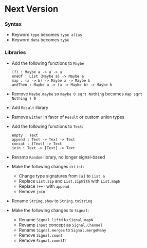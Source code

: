 # Next Version

### Syntax

  * Keyword `type` becomes `type alias`
  * Keyword `data` becomes `type`


### Libraries

  * Add the following functions to `Maybe`

        (?) : Maybe a -> a -> a
        oneOf : List (Maybe a) -> Maybe a
        map : (a -> b) -> Maybe a -> Maybe b
        andThen : Maybe a -> (a -> Maybe b) -> Maybe b

  * Remove `Maybe.maybe` so `maybe 0 sqrt Nothing` becomes `map sqrt Nothing ? 0`

  * Add `Result` library

  * Remove `Either` in favor of `Result` or custom union types

  * Add the following functions to `Text`:
      
        empty : Text
        append : Text -> Text -> Text
        concat : [Text] -> Text
        join : Text -> [Text] -> Text

  * Revamp `Random` library, no longer signal-based

  * Make the following changes in `List`:
      - Change type signatures from `[a]` to `List a`
      - Replace `List.zip` and `List.zipWith` with `List.mapN`
      - Replace `(++)` with `append`
      - Remove `join`

  * Rename `String.show` to `String.toString`

  * Make the following changes to `Signal`:
      - Rename `Signal.liftN` to `Signal.mapN`
      - Revamp `Input` concept as `Signal.Channel`
      - Rename `Signal.merges` to `Signal.mergeMany`
      - Remove `Signal.count`
      - Remove `Signal.countIf`

